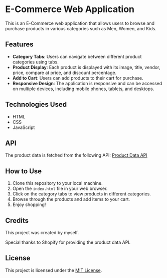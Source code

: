 # E-Commerce Web Application

This is an E-Commerce web application that allows users to browse and purchase products in various categories such as Men, Women, and Kids.

## Features

- **Category Tabs**: Users can navigate between different product categories using tabs.
- **Product Display**: Each product is displayed with its image, title, vendor, price, compare at price, and discount percentage.
- **Add to Cart**: Users can add products to their cart for purchase.
- **Responsive Design**: The application is responsive and can be accessed on multiple devices, including mobile phones, tablets, and desktops.

## Technologies Used

- HTML
- CSS
- JavaScript

## API

The product data is fetched from the following API: [Product Data API](https://cdn.shopify.com/s/files/1/0564/3685/0790/files/multiProduct.json)

## How to Use

1. Clone this repository to your local machine.
2. Open the `index.html` file in your web browser.
3. Click on the category tabs to view products in different categories.
4. Browse through the products and add items to your cart.
5. Enjoy shopping!

## Credits

This project was created by myself.

Special thanks to Shopify for providing the product data API.

## License

This project is licensed under the [MIT License](LICENSE).
